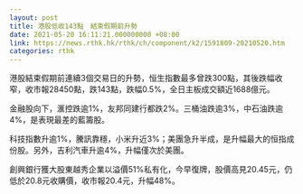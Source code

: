 ```yaml
---
layout: post
title: 港股低收143點　結束假期前升勢
date: 2021-05-20 16:11:21.000000000 +08:00
link: https://news.rthk.hk/rthk/ch/component/k2/1591809-20210520.htm
categories: rthk
---
```


港股結束假期前連續3個交易日的升勢，恒生指數最多曾跌300點，其後跌幅收窄，收市報28450點，跌143點，跌幅0.5%，全日主板成交額近1688億元。

金融股向下，滙控跌逾1%，友邦同建行都跌2%。三桶油跌逾3%，中石油跌逾4%，是表現最差的藍籌股。

科技指數升逾1%，騰訊靠穩，小米升近3%；美團急升半成，是升幅最大的恒指成份股。另外，吉利汽車升逾4%，升幅僅次於美團。

創興銀行獲大股東越秀企業以溢價51%私有化，今早復牌，股價高見20.45元，仍低於20.8元收購價，收市報20.4元，升幅48%。
